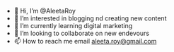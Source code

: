 - 👋 Hi, I’m @AleetaRoy
- 👀 I’m interested in blogging nd creating new content
- 🌱 I’m currently learning digital marketing
- 💞️ I’m looking to collaborate on new endevours
- 📫 How to reach me email aleeta.roy@gmail.com

<!---
AleetaRoy/AleetaRoy is a ✨ special ✨ repository because its `README.md` (this file) appears on your GitHub profile.
You can click the Preview link to take a look at your changes.
--->
